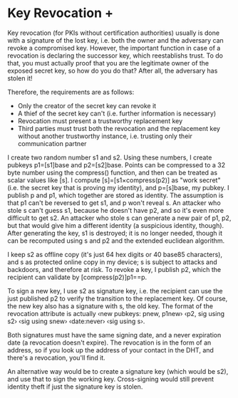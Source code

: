 # Key Revocation +

Key revocation (for PKIs without certification authorities) usually is done
with a signature of the lost key, i.e. both the owner and the adversary can
revoke a compromised key.  However, the important function in case of a
revocation is declaring the successor key, which reestablishs trust. To do
that, you must actually proof that you are the legitimate owner of the exposed
secret key, so how do you do that?  After all, the adversary has stolen
it!

Therefore, the requirements are as follows:

  + Only the creator of the secret key can revoke it
  + A thief of the secret key can't (i.e. further information is necessary)
  + Revocation must present a trustworthy replacement key
  + Third parties must trust both the revocation and the replacement key
    without another trustworthy instance, i.e. trusting only their communication
    partner

I create two random number s1 and s2.  Using these numbers, I create
pubkeys p1=[s1]base and p2=[s2]base.  Points can be compressed to a
32 byte number using the compress() function, and then can be treated
as scalar values like [s].  I compute [s]=[s1×compress(p2)] as "work
secret" (i.e. the secret key that is proving my identity), and
p=[s]base, my pubkey.  I publish p and p1, which together are stored
as identity.  The assumption is that p1 can't be reversed to get s1,
and p won't reveal s.  An attacker who stole s can't guess s1, because
he doesn't have p2, and so it's even more difficult to get s2.  An
attacker who stole s can generate a new pair of p1, p2, but that would
give him a different identity (a suspicious identity, though).  After
generating the key, s1 is destroyed; it is no longer needed, though it
can be recomputed using s and p2 and the extended euclidean algorithm.

I keep s2 as offline copy (it's just 64 hex digits or 40 base85
characters), and s as protected online copy in my device; s is subject
to attacks and backdoors, and therefore at risk.  To revoke a key, I
publish p2, which the recipient can validate by [compress(p2)]p1==p.

To sign a new key, I use s2 as signature key, i.e. the recipient can
use the just published p2 to verify the transition to the replacement
key.  Of course, the new key also has a signature with s, the old key.
The format of the revocation attribute is actually ‹new pubkeys: pnew,
p1new› ‹p2, sig using s2› ‹sig using snew› ‹date:never› ‹sig using s›.

Both signatures must have the same signing date, and a never expiration
date (a revocation doesn't expire).  The revocation is in the form of an
address, so if you look up the address of your contact in the DHT, and there's
a revocation, you'll find it.

An alternative way would be to create a signature key (which would be s2),
and use that to sign the working key.  Cross-signing would still prevent
identity theft if just the signature key is stolen.